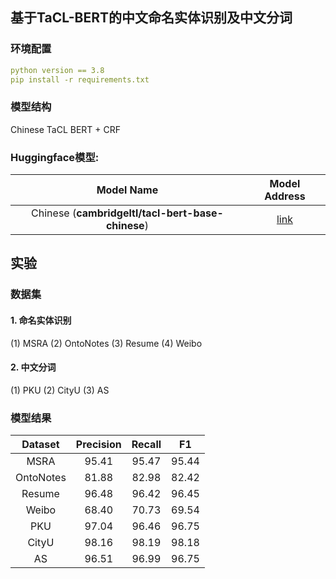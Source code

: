 ## 基于TaCL-BERT的中文命名实体识别及中文分词
### 环境配置
```yaml
python version == 3.8
pip install -r requirements.txt
```
### 模型结构
Chinese TaCL BERT + CRF

### Huggingface模型:

|Model Name|Model Address|
|:-------------:|:-------------:|
|Chinese (**cambridgeltl/tacl-bert-base-chinese**)|[link](https://huggingface.co/cambridgeltl/tacl-bert-base-chinese)|

## 实验
### 数据集
#### 1. 命名实体识别
(1) MSRA (2) OntoNotes (3) Resume (4) Weibo
#### 2. 中文分词
(1) PKU (2) CityU (3) AS

### 模型结果
|     Dataset | Precision       |Recall|F1|
| :-------------: |:-------------:|:-----:|:-----:|
|MSRA|95.41|95.47|95.44|
|OntoNotes|81.88|82.98|82.42|
|Resume|96.48|96.42|96.45|
|Weibo|68.40|70.73|69.54|
|PKU|97.04|96.46|96.75|
|CityU|98.16|98.19|98.18|
|AS|96.51|96.99|96.75|



